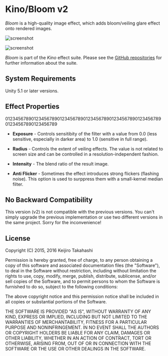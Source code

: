 Kino/Bloom v2
=============

*Bloom* is a high-quality image effect, which adds bloom/veiling glare effect
onto rendered images.

![screenshot](https://36.media.tumblr.com/31261e8cf49c637ffcfdb4d86da41506/tumblr_o1i18y41DH1qio469o1_640.png)

![screenshot](https://36.media.tumblr.com/1f31745016c56f1976e9867eb5355b5e/tumblr_o1i18y41DH1qio469o2_640.png)

*Bloom* is part of the *Kino* effect suite. Please see the [GitHub
repositories][kino] for further information about the suite.

[kino]: https://github.com/search?q=kino+user%3Akeijiro&type=Repositories

System Requirements
-------------------

Unity 5.1 or later versions.

Effect Properties
-----------------

01234567890123456789012345678901234567890123456789012345678901234567890123456789

- **Exposure** - Controls sensitibity of the filter with a value from 0.0 (less
  sensitive, especially in darker area) to 1.0 (sensitive in full range).

- **Radius** - Controls the extent of veiling effects. The value is not related
  to screen size and can be controlled in a resolution-independent fashion.

- **Intensity** - The blend ratio of the result image.

- **Anti Flicker** - Sometimes the effect introduces strong flickers (flashing
  noise). This option is used to surppress them with a small-kernel median
  filter.

No Backward Compatibility
-------------------------

This version (v2) is not compatible with the previous versions. You can't simply
upgrade the previous implementation or use two different versions in the same
project. Sorry for the inconvenience!

License
-------

Copyright (C) 2015, 2016 Keijiro Takahashi

Permission is hereby granted, free of charge, to any person obtaining a copy of
this software and associated documentation files (the "Software"), to deal in
the Software without restriction, including without limitation the rights to
use, copy, modify, merge, publish, distribute, sublicense, and/or sell copies of
the Software, and to permit persons to whom the Software is furnished to do so,
subject to the following conditions:

The above copyright notice and this permission notice shall be included in all
copies or substantial portions of the Software.

THE SOFTWARE IS PROVIDED "AS IS", WITHOUT WARRANTY OF ANY KIND, EXPRESS OR
IMPLIED, INCLUDING BUT NOT LIMITED TO THE WARRANTIES OF MERCHANTABILITY, FITNESS
FOR A PARTICULAR PURPOSE AND NONINFRINGEMENT. IN NO EVENT SHALL THE AUTHORS OR
COPYRIGHT HOLDERS BE LIABLE FOR ANY CLAIM, DAMAGES OR OTHER LIABILITY, WHETHER
IN AN ACTION OF CONTRACT, TORT OR OTHERWISE, ARISING FROM, OUT OF OR IN
CONNECTION WITH THE SOFTWARE OR THE USE OR OTHER DEALINGS IN THE SOFTWARE.
